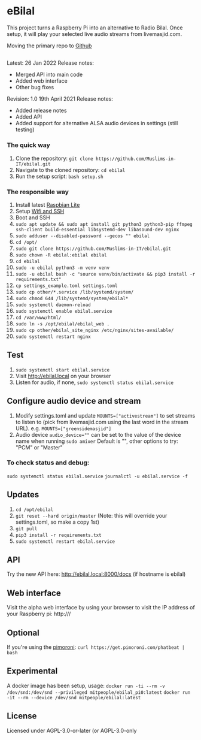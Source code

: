 # eBilal

This project turns a Raspberry Pi into an alternative to Radio Bilal. Once setup, it will play your selected live audio streams from livemasjid.com.

Moving the primary repo to [Github](https://github.com/Muslims-in-IT/ebilal)

##
Latest: 26 Jan 2022
Release notes:
* Merged API into main code
* Added web interface
* Other bug fixes

Revision: 1.0 19th April 2021
Release notes: 
* Added release notes
* Added API
* Added support for alternative ALSA audio devices in settings (still testing)

### The quick way 
1. Clone the repository: `git clone https://github.com/Muslims-in-IT/ebilal.git`
2. Navigate to the cloned repository: `cd ebilal`
3. Run the setup script: `bash setup.sh`

### The responsible way
1. Install latest [Raspbian Lite](https://downloads.raspberrypi.org/raspbian_lite_latest)
2. Setup [Wifi and SSH](https://www.raspberrypi.org/documentation/configuration/wireless/headless.md)
3. Boot and SSH
4. `sudo apt update && sudo apt install git python3 python3-pip ffmpeg ssh-client build-essential libsystemd-dev libasound-dev nginx`
5. `sudo adduser --disabled-password --gecos "" ebilal`
6. `cd /opt/`
7. `sudo git clone https://github.com/Muslims-in-IT/ebilal.git`
8. `sudo chown -R ebilal:ebilal ebilal`
9. `cd ebilal`
10. `sudo -u ebilal python3 -m venv venv`
11. `sudo -u ebilal bash -c "source venv/bin/activate && pip3 install -r requirements.txt"`
12. `cp settings_example.toml settings.toml`
13. `sudo cp other/*.service /lib/systemd/system/`
14. `sudo chmod 644 /lib/systemd/system/ebilal*`
15. `sudo systemctl daemon-reload`
16. `sudo systemctl enable ebilal.service`
17. `cd /var/www/html/`
18. `sudo ln -s /opt/ebilal/ebilal_web .`
19. `sudo cp other/ebilal_site_nginx /etc/nginx/sites-available/`
20. `sudo systemctl restart nginx`

## Test
1. `sudo systemctl start ebilal.service`
2. Visit http://ebilal.local on your browser
3. Listen for audio, if none, `sudo systemctl status ebilal.service`

## Configure audio device and stream
1. Modify settings.toml and update `MOUNTS=["activestream"]` to set streams to listen to (pick from livemasjid.com using the last word in the stream URL). e.g. `MOUNTS=["greensidemasjid"]`
2. Audio device `audio_device=""` can be set to the value of the device name when running `sudo amixer` Default is "", other options to try: "PCM" or "Master"

### To check status and debug:
`sudo systemctl status ebilal.service`
`journalctl -u ebilal.service -f`

## Updates
1. `cd /opt/ebilal`
2. `git reset --hard origin/master`    (Note: this will override your settings.toml, so make a copy 1st)
3. `git pull`
4. `pip3 install -r requirements.txt`
5. `sudo systemctl restart ebilal.service`

## API
Try the new API here:
http://ebilal.local:8000/docs  (if hostname is ebilal)

## Web interface
Visit the alpha web interface by using your browser to visit the IP address of your Raspberry pi: http://<pi ip address>/

## Optional

If you're using the [pimoroni](https://shop.pimoroni.com/products/pirate-radio-pi-zero-w-project-kit):
`curl https://get.pimoroni.com/phatbeat | bash`

## Experimental
A docker image has been setup, usage:
`docker run -ti --rm -v /dev/snd:/dev/snd --privileged mitpeople/ebilal_pi0:latest`
`docker run -it --rm --device /dev/snd mitpeople/ebilal:latest`

## License
Licensed under AGPL-3.0-or-later (or AGPL-3.0-only 
